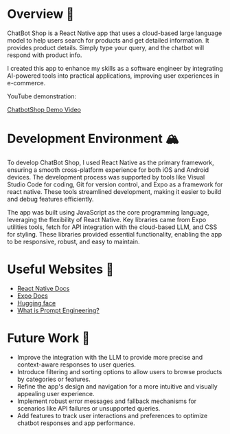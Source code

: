 # Overview 👀

ChatBot Shop is a React Native app that uses a cloud-based large language model to help users 
search for products and get detailed information. It provides product details. Simply type 
your query, and the chatbot will respond with product info.

I created this app to enhance my skills as a software engineer by integrating AI-powered 
tools into practical applications, improving user experiences in e-commerce.

YouTube demonstration:

[ChatbotShop Demo Video](https://youtu.be/-fb1IpmNgKM)

# Development Environment 🏔️

To develop ChatBot Shop, I used React Native as the primary framework, ensuring a smooth 
cross-platform experience for both iOS and Android devices. The development process was 
supported by tools like Visual Studio Code for coding, Git for version control, and Expo 
as a framework for react native. These tools streamlined development, making it easier 
to build and debug features efficiently.

The app was built using JavaScript as the core programming language, leveraging the 
flexibility of React Native. Key libraries came from Expo utilities tools, fetch for API integration 
with the cloud-based LLM, and CSS for styling. These libraries provided essential functionality, 
enabling the app to be responsive, robust, and easy to maintain.

# Useful Websites 🎯

* [React Native Docs](https://reactnative.dev)
* [Expo Docs](https://docs.expo.dev)
* [Hugging face](https://huggingface.co/docs)
* [What is Prompt Engineering?](https://aws.amazon.com/what-is/prompt-engineering/)

# Future Work 🚨

* Improve the integration with the LLM to provide more precise and context-aware responses 
to user queries.
* Introduce filtering and sorting options to allow users to browse products by categories 
or features.
* Refine the app's design and navigation for a more intuitive and visually appealing user 
experience.
* Implement robust error messages and fallback mechanisms for scenarios like API failures 
or unsupported queries.
* Add features to track user interactions and preferences to optimize chatbot responses 
and app performance.

[//]: # (# App Preview 🔥)

[//]: # ()
[//]: # (### Interactive App Preview)

[//]: # (➡️ [App Preview]&#40;https://appetize.io&#41;)

[//]: # ()
[//]: # (<div style="display: flex; justify-content: space-between;">)

[//]: # (    <div style="text-align: center;">)

[//]: # (        <h3>Android Sequence Preview</h3>)

[//]: # (        <img src="https://i.giphy.com" alt="android"/>)

[//]: # (    </div>)

[//]: # (    <div style="text-align: center;">)

[//]: # (        <h3>iOS Sequence Preview</h3>)

[//]: # (        <img src="https://i.giphy.com" alt="ios"/>)

[//]: # (    </div>)

[//]: # (</div>)